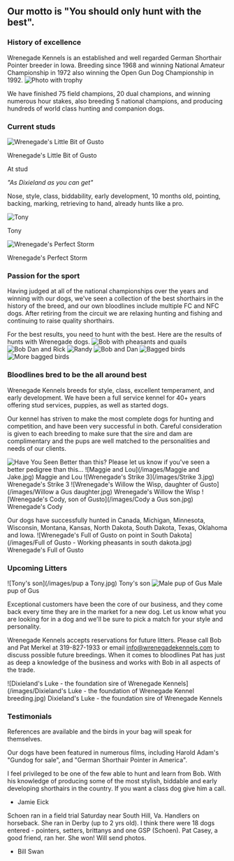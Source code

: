 ## Our motto is "You should only hunt with the best".

### History of excellence
Wrenegade Kennels is an established and well regarded German Shorthair Pointer breeder in Iowa. Breeding since 1968 and winning National Amateur Championship in 1972 also winning the Open Gun Dog Championship in 1992.
![Photo with trophy](/images/Trophy.jpg)

We have finished 75 field champions, 20 dual champions, and winning numerous hour stakes, also breeding 5 national champions, and producing hundreds of world class hunting and companion dogs.


### Current studs

![Wrenegade's Little Bit of Gusto](/images/2017-06-19-LittleBitOfGusto.png)

Wrenegade's Little Bit of Gusto

At stud

*"As Dixieland as you can get"*

Nose, style, class, biddability, early development, 10 months old, pointing, backing, marking, retrieving to hand, already hunts like a pro.


![Tony](/images/Tony.jpg)

Tony

![Wrenegade's Perfect Storm](/images/Stormy.jpg)

Wrenegade's Perfect Storm

### Passion for the sport
Having judged at all of the national championships over the years and winning with our dogs, we've seen a collection of the best shorthairs in the history of the breed, and our own bloodlines include multiple FC and NFC dogs. After retiring from the circuit we are relaxing hunting and fishing and continuing to raise quality shorthairs.

For the best results, you need to hunt with the best.
Here are the results of hunts with Wrenegade dogs.
![Bob with pheasants and quails](/images/IMG_20160424_0013.jpg)
![Bob Dan and Rick](/images/IMG_20160424_0007.jpg)
![Randy](/images/IMG_20160424_0008.jpg)
![Bob and Dan](/images/IMG_20160424_0009.jpg)
![Bagged birds](/images/IMG_20160424_0010.jpg)
![More bagged birds](/images/IMG_20160424_0012.jpg)

### Bloodlines bred to be the all around best
Wrenegade Kennels breeds for style, class, excellent temperament, and early development. We have been a full service kennel for 40+ years offering stud services, puppies, as well as started dogs.

Our kennel has striven to make the most complete dogs for hunting and competition, and have been very successful in both. Careful consideration is given to each breeding to make sure that the sire and dam are complimentary and the pups are well matched to the personalities and needs of our clients. 

![Have You Seen Better than this?](/images/LetMeKnowIfYouHaveSeenBetterThanThis.jpg)
Please let us know if you've seen a better pedigree than this...
![Maggie and Lou](/images/Maggie and Jake.jpg)
Maggie and Lou
![Wrenegade's Strike 3](/images/Strike 3.jpg)
Wrenegade's Strike 3
![Wrenegade's Willow the Wisp, daughter of Gusto](/images/Willow a Gus daughter.jpg)
Wrenegade's Willow the Wisp
![Wrenegade's Cody, son of Gusto](/images/Cody a Gus son.jpg)
Wrenegade's Cody

Our dogs have successfully hunted in Canada, Michigan, Minnesota, Wisconsin,  Montana, Kansas, North Dakota, South Dakota, Texas, Oklahoma and Iowa.
![Wrenegade's Full of Gusto on point in South Dakota](/images/Full of Gusto - Working pheasants in south dakota.jpg)
Wrenegade's Full of Gusto
 
### Upcoming Litters
![Tony's son](/images/pup a Tony.jpg)
Tony's son
![Male pup of Gus](/images/PupOfGus.jpg)
Male pup of Gus
<!-- Add picture of Ruby here -->

Exceptional customers have been the core of our business, and they come back every time they are in the market for a new dog. Let us know what you are looking for in a dog and we'll be sure to pick a match for your style and personality.

Wrenegade Kennels accepts reservations for future litters.
Please call Bob and Pat Merkel at 319-827-1933 or email <info@wrenegadekennels.com> to discuss possible future breedings.
When it comes to bloodlines Pat has just as deep a knowledge of the business and works with Bob in all aspects of the trade.

![Dixieland's Luke - the foundation sire of Wrenegade Kennels](/images/Dixieland's Luke - the foundation of Wrenegade Kennel breeding.jpg)
Dixieland's Luke - the foundation sire of Wrenegade Kennels

### Testimonials
References are available and the birds in your bag will speak for themselves.

Our dogs have been featured in numerous films, including Harold Adam's "Gundog for sale", and "German Shorthair Pointer in America".

I feel privileged to be one of the few able to hunt and learn from Bob. With his knowledge of producing some of the most stylish, biddable and early developing shorthairs in the country. If you want a class dog give him a call.       
- Jamie Eick

Schoen ran in a field trial Saturday near South Hill, Va. Handlers on horseback. She ran in Derby (up to 2 yrs old). I think there were 18 dogs entered - pointers, setters, brittanys and one GSP (Schoen). Pat Casey, a good friend, ran her. She won! Will send photos. 
- Bill Swan
